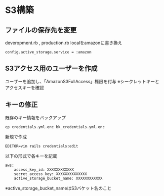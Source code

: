 # S3構築
## ファイルの保存先を変更
deveropment.rb , production.rb
localをamazonに書き換え
```
config.active_storage.service = :amazon 
```

## S3アクセス用のユーザーを作成
ユーザーを追加し、「AmazonS3FullAccess」権限を付与
※シークレットキーとアクセスキーを確認

## キーの修正
既存のキー情報をバックアップ
```
cp credentials.yml.enc bk_credentials.yml.enc
```

新規で作成
```
EDITOR=vim rails credentials:edit
```

以下の形式で各キーを記載
```
aws:
    access_key_id: XXXXXXXXXXXX
    secret_access_key: XXXXXXXXXXXXXX
    active_storage_bucket_name: XXXXXXXXXXXX
```
※active_storage_bucket_nameはS3バケット名のこと